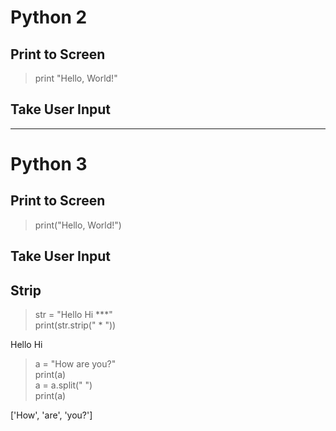 # Python 2

## Print to Screen
> print "Hello, World!"

## Take User Input



-------------------------------------------------------------------------------------------------------------------------------
# Python 3

## Print to Screen
> print("Hello, World!")

## Take User Input

## Strip

>str = "Hello Hi ***" <br>
> print(str.strip(" * ")) <br>

Hello Hi

> a = "How are you?" <br>
> print(a) <br>
> a = a.split(" ")  <br>
> print(a) <br>

['How', 'are', 'you?']

